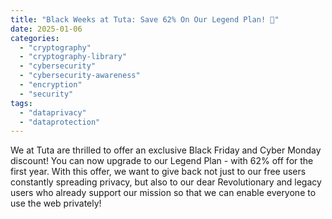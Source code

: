 ```yaml
---
title: "Black Weeks at Tuta: Save 62% On Our Legend Plan! 💎"
date: 2025-01-06
categories: 
  - "cryptography"
  - "cryptography-library"
  - "cybersecurity"
  - "cybersecurity-awareness"
  - "encryption"
  - "security"
tags: 
  - "dataprivacy"
  - "dataprotection"
---
```


We at Tuta are thrilled to offer an exclusive Black Friday and Cyber Monday discount! You can now upgrade to our Legend Plan - with 62% off for the first year. With this offer, we want to give back not just to our free users constantly spreading privacy, but also to our dear Revolutionary and legacy users who already support our mission so that we can enable everyone to use the web privately!
